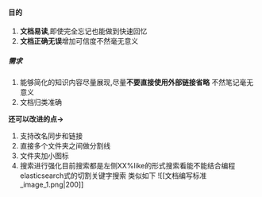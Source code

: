#### 目的
1. **文档易读**,即使完全忘记也能做到快速回忆
2. **文档正确无误**增加可信度不然毫无意义

##### 需求
1. 能够简化的知识内容尽量展现,尽量**不要直接使用外部链接省略**   不然笔记毫无意义
2. 文档归类准确



**还可以改进的点->**
1. 支持改名同步和链接
2. 直接多个文件夹之间做分割线
3. 文件夹加小图标
4. 搜索进行强化目前搜索都是左侧XX%like的形式搜索看能不能结合编程elasticsearch式的切割关键字搜索
类似如下
![[文档编写标准_image_1.png|200]]